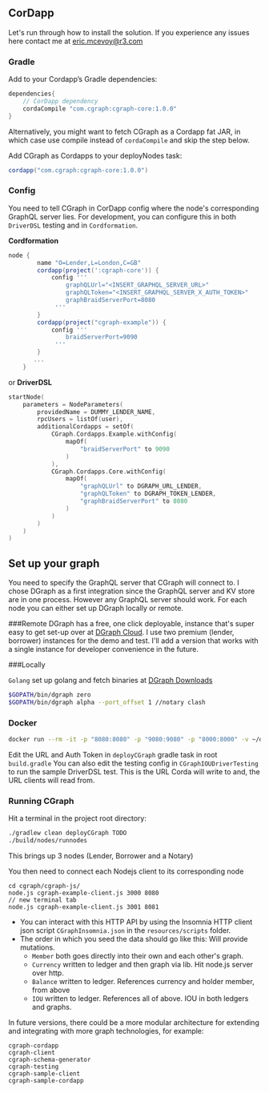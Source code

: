## CorDapp

Let's run through how to install the solution. 
If you experience any issues here contact me at eric.mcevoy@r3.com

### Gradle
Add to your Cordapp’s Gradle dependencies:
```groovy
dependencies{
    // CorDapp dependency
    cordaCompile "com.cgraph:cgraph-core:1.0.0"
} 
```   
Alternatively, you might want to fetch CGraph as a Cordapp fat JAR, in which case use compile instead of `cordaCompile` and skip the step below.

Add CGraph as Cordapps to your deployNodes task:

```groovy
cordapp("com.cgraph:cgraph-core:1.0.0")
```

### Config
You need to tell CGraph in CorDapp config where the node's corresponding GraphQL server lies. 
For development, you can configure this in both `DriverDSL` testing and in `Cordformation`.

**Cordformation**
```groovy
node {
        name "O=Lender,L=London,C=GB"
        cordapp(project(':cgraph-core')) {
            config '''
                graphQLUrl="<INSERT_GRAPHQL_SERVER_URL>"
                graphQLToken="<INSERT_GRAPHQL_SERVER_X_AUTH_TOKEN>"
                graphBraidServerPort=8080
             '''
        }
        cordapp(project("cgraph-example")) {
            config '''
                braidServerPort=9090
             '''
        }
       ...
    }
```
or **DriverDSL**
```kotlin
startNode(
    parameters = NodeParameters(
        providedName = DUMMY_LENDER_NAME,
        rpcUsers = listOf(user),
        additionalCordapps = setOf(
            CGraph.Cordapps.Example.withConfig(
                mapOf(
                    "braidServerPort" to 9090
                )
            ),
            CGraph.Cordapps.Core.withConfig(
                mapOf(
                    "graphQLUrl" to DGRAPH_URL_LENDER,
                    "graphQLToken" to DGRAPH_TOKEN_LENDER,
                    "graphBraidServerPort" to 8080
                )
            )
        )
    )
)
```

## Set up your graph
You need to specify the GraphQL server that CGraph will connect to. 
I chose DGraph as a first integration since the GraphQL server and KV store are in one process. However any GraphQL server should work. 
For each node you can either set up DGraph locally or remote.

###Remote
DGraph has a free, one click deployable, instance that's super easy to get set-up over at [DGraph Cloud](https://cloud.dgraph.io). I use two premium (lender, borrower) instances for the demo and test. 
I'll add a version that works with a single instance for developer convenience in the future.

###Locally 

`Golang` set up golang and fetch binaries at [DGraph Downloads](https://dgraph.io/downloads)

```bash
$GOPATH/bin/dgraph zero
$GOPATH/bin/dgraph alpha --port_offset 1 //notary clash
```
### Docker

```bash
docker run --rm -it -p "8080:8080" -p "9080:9080" -p "8000:8000" -v ~/dgraph:/dgraph "dgraph/standalone:v21.03.0"
```
  
 
Edit the URL and Auth Token in `deployCGraph` gradle task in root `build.gradle`
You can also edit the testing config in `CGraphIOUDriverTesting` to run the sample DriverDSL test.
This is the URL Corda will write to and, the URL clients will read from. 

### Running CGraph
Hit a terminal in the project root directory:

```bash
./gradlew clean deployCGraph TODO
./build/nodes/runnodes
```
This brings up 3 nodes (Lender, Borrower and a Notary)

You then need to connect each Nodejs client to its corresponding node
```
cd cgraph/cgraph-js/
node.js cgraph-example-client.js 3000 8080
// new terminal tab
node.js cgraph-example-client.js 3001 8081
```

- You can interact with this HTTP API by using the Insomnia HTTP client json script `CGraphInsomnia.json` in the `resources/scripts` folder. 
- The order in which you seed the data should go like this: Will provide mutations.
    - `Member` both goes directly into their own and each other's graph.
    - `Currency` written to ledger and then graph via lib. Hit node.js server over http.
    - `Balance` written to ledger. References currency and holder member, from above
    - `IOU` written to ledger. References all of above. IOU in both ledgers and graphs. 

In future versions, there could be a more modular architecture for extending and integrating with more graph technologies, for example:

    cgraph-cordapp 
    cgraph-client
    cgraph-schema-generator 
    cgraph-testing
    cgraph-sample-client
    cgraph-sample-cordapp